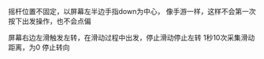 摇杆位置不固定，以屏幕左半边手指down为中心，
像手游一样，这样不会第一次按下出发操作，也不会点偏

屏幕右边左滑触发左转，在滑动过程中出发，停止滑动停止左转
1秒10次采集滑动距离，为0 停止转向

